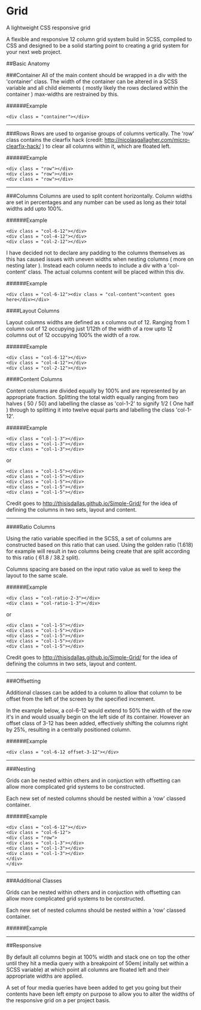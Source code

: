 # Grid
A lightweight CSS responsive grid

A flexible and responsive 12 column grid system build in SCSS, compiled to CSS and designed to be a solid starting point to creating a grid system for your next web project.

##Basic Anatomy

###Container
All of the main content should be wrapped in a div with the 'container' class. The width of the container can be altered in a SCSS variable and all child elements ( mostly likely the rows declared within the container ) max-widths are restrained by this.

######Example

`<div class = "container"></div>`


<hr>

###Rows
Rows are used to organise groups of columns vertically. The 'row' class contains the clearfix hack (credit: http://nicolasgallagher.com/micro-clearfix-hack/ ) to clear all columns within it, which are floated left.

######Example

`<div class = "row"></div>`<br>
`<div class = "row"></div>`<br>
`<div class = "row"></div>`<br>


<hr>

###Columns
Columns are used to split content horizontally. Column widths are set in percentages and any number can be used as long as their total widths add upto 100%.


######Example

`<div class = "col-6-12"></div>`<br>
`<div class = "col-4-12"></div>`<br>
`<div class = "col-2-12"></div>`<br>

I have decided not to declare any padding to the columns themselves as this has caused issues with uneven widths when nesting columns ( more on nesting later ).  Instead each column needs to include a div with a 'col-content' class.  The actual columns content will be placed within this div.


######Example

`<div class = "col-6-12"><div class = "col-content">content goes here</div></div>`


####Layout Columns

Layout columns widths are defined as x columns out of 12.  Ranging from 1 column out of 12 occupying just 1/12th of the width of a row upto 12 columns out of 12 occupying 100% the width of a row.

######Example

`<div class = "col-6-12"></div>`<br>
`<div class = "col-4-12"></div>`<br>
`<div class = "col-2-12"></div>`<br>


####Content Columns

Content columns are divided equally by 100% and are represented by an appropriate fraction.  Splitting the total width equally ranging from two halves ( 50 / 50) and labelling the classe as 'col-1-2' to signify 1/2 ( One half ) through to splitting it into twelve equal parts and labelling the class 'col-1-12'.

######Example

`<div class = "col-1-3"></div>`<br>
`<div class = "col-1-3"></div>`<br>
`<div class = "col-1-3"></div>`<br>

or

`<div class = "col-1-5"></div>`<br>
`<div class = "col-1-5"></div>`<br>
`<div class = "col-1-5"></div>`<br>
`<div class = "col-1-5"></div>`<br>
`<div class = "col-1-5"></div>`<br>

Credit goes to http://thisisdallas.github.io/Simple-Grid/ for the idea of defining the columns in two sets, layout and content.

<hr>

####Ratio Columns

Using the ratio variable specified in the SCSS, a set of columns are constructed based on this ratio that can used.  Using the golden ratio (1.618) for example will result in two columns being create that are split according to this ratio ( 61.8 / 38.2 split). 

Columns spacing are based on the input ratio value as well to keep the layout to the same scale.

######Example

`<div class = "col-ratio-2-3"></div>`<br>
`<div class = "col-ratio-1-3"></div>`<br>

or

`<div class = "col-1-5"></div>`<br>
`<div class = "col-1-5"></div>`<br>
`<div class = "col-1-5"></div>`<br>
`<div class = "col-1-5"></div>`<br>
`<div class = "col-1-5"></div>`<br>

Credit goes to http://thisisdallas.github.io/Simple-Grid/ for the idea of defining the columns in two sets, layout and content.

<hr>

###Offsetting

Additional classes can be added to a column to allow that column to be offset from the left of the screen by the specified increment.

In the example below, a col-6-12 would extend to 50% the width of the row it's in and would usually begin on the left side of its container. However an offset class of 3-12 has been added, effectively shifting the columns right by 25%, resulting in a centrally positioned column.

######Example

`<div class = "col-6-12 offset-3-12"></div>`

<hr>

###Nesting

Grids can be nested within others and in conjuction with offsetting can allow more complicated grid systems to be constructed.

Each new set of nested columns should be nested within a 'row' classed container.


######Example

`<div class = "col-6-12"></div>`<br>
`<div class = "col-6-12">`<br>
`<div class = "row">`<br>
`<div class = "col-1-3"></div>`<br>
`<div class = "col-1-3"></div>`<br>
`<div class = "col-1-3"></div>`<br>
`</div>`<br>
`</div>`<br>

<hr>

###Additional Classes

Grids can be nested within others and in conjuction with offsetting can allow more complicated grid systems to be constructed.

Each new set of nested columns should be nested within a 'row' classed container.


######Example

<hr>

##Responsive

By default all columns begin at 100% width and stack one on top the other until they hit a media query with a breakpoint of 50em( initally set within a SCSS variable) at which point all columns are floated left and their appropriate widths are applied.

A set of four media queries have been added to get you going but their contents have been left empty on purpose to allow you to alter the widths of the responsive grid on a per project basis.